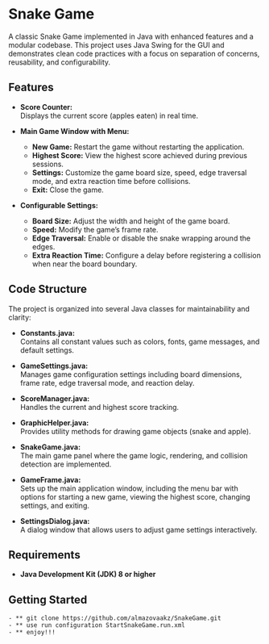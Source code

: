 # Snake Game

A classic Snake Game implemented in Java with enhanced features and a modular codebase. This project uses Java Swing for the GUI and demonstrates clean code practices with a focus on separation of concerns, reusability, and configurability.

## Features

- **Score Counter:**  
  Displays the current score (apples eaten) in real time.

- **Main Game Window with Menu:**
    - **New Game:** Restart the game without restarting the application.
    - **Highest Score:** View the highest score achieved during previous sessions.
    - **Settings:** Customize the game board size, speed, edge traversal mode, and extra reaction time before collisions.
    - **Exit:** Close the game.

- **Configurable Settings:**
    - **Board Size:** Adjust the width and height of the game board.
    - **Speed:** Modify the game’s frame rate.
    - **Edge Traversal:** Enable or disable the snake wrapping around the edges.
    - **Extra Reaction Time:** Configure a delay before registering a collision when near the board boundary.

## Code Structure

The project is organized into several Java classes for maintainability and clarity:

- **Constants.java:**  
  Contains all constant values such as colors, fonts, game messages, and default settings.

- **GameSettings.java:**  
  Manages game configuration settings including board dimensions, frame rate, edge traversal mode, and reaction delay.

- **ScoreManager.java:**  
  Handles the current and highest score tracking.

- **GraphicHelper.java:**  
  Provides utility methods for drawing game objects (snake and apple).

- **SnakeGame.java:**  
  The main game panel where the game logic, rendering, and collision detection are implemented.

- **GameFrame.java:**  
  Sets up the main application window, including the menu bar with options for starting a new game, viewing the highest score, changing settings, and exiting.

- **SettingsDialog.java:**  
  A dialog window that allows users to adjust game settings interactively.

## Requirements

- **Java Development Kit (JDK) 8 or higher**

## Getting Started

    - ** git clone https://github.com/almazovaakz/SnakeGame.git
    - ** use run configuration StartSnakeGame.run.xml
    - ** enjoy!!!